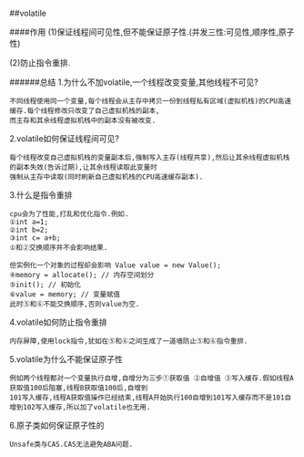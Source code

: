 ##volatile

####作用
(1)保证线程间可见性,但不能保证原子性.(并发三性:可见性,顺序性,原子性)


(2)防止指令重排.


######总结
1.为什么不加volatile,一个线程改变变量,其他线程不可见?

    不同线程使用同一个变量,每个线程会从主存中拷贝一份到线程私有区域(虚拟机栈)的CPU高速缓存.每个线程修改只改变了自己虚拟机栈的副本,
    而主存和其余线程虚拟机栈中的副本没有被改变.


2.volatile如何保证线程间可见?

    每个线程改变自己虚拟机栈的变量副本后,强制写入主存(线程共享),然后让其余线程虚拟机栈的副本失效(告诉过期),让其余线程读取此变量时
    强制从主存中读取(同时刷新自己虚拟机栈的CPU高速缓存副本).
    
    
3.什么是指令重排

    cpu会为了性能,打乱和优化指令.例如.
    ①int a=1;
    ②int b=2;
    ③int c= a+b;
    ①和②交换顺序并不会影响结果.
    
    但实例化一个对象的过程却会影响 Value value = new Value();
    ④memory = allocate(); // 内存空间划分
    ⑤init(); // 初始化
    ⑥value = memory; // 变量赋值
    此时⑤和⑥不能交换顺序,否则value为空.

4.volatile如何防止指令重排
    
    内存屏障,使用lock指令,犹如在⑤和⑥之间生成了一道墙防止⑤和⑥指令重排.
    
5.volatile为什么不能保证原子性
    
    例如两个线程都对一个变量执行自增,自增分为三步①获取值 ②自增值 ③写入缓存.假如线程A获取值100后阻塞,线程B获取值100后,自增到
    101写入缓存,线程A获取值操作已经结束,线程A开始执行100自增到101写入缓存而不是101自增到102写入缓存,所以加了volatile也无用.
    
6.原子类如何保证原子性的  

    Unsafe类与CAS.CAS无法避免ABA问题.
   
